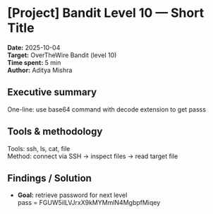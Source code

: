 # [Project] Bandit Level 10 — Short Title
**Date:** 2025-10-04  
**Target:** OverTheWire Bandit (level 10)  
**Time spent:** 5 min  
**Author:** Aditya Mishra

## Executive summary
One-line: use base64 command with decode extension to get passs

## Tools & methodology
Tools: ssh, ls, cat, file  
Method: connect via SSH → inspect files → read target file

## Findings / Solution
- **Goal:** retrieve password for next level  
 pass = FGUW5ilLVJrxX9kMYMmlN4MgbpfMiqey